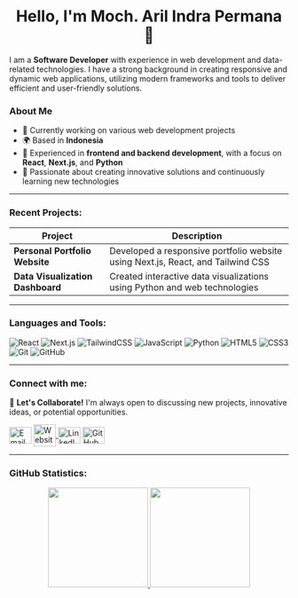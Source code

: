 <div align="center">

# **Hello, I'm Moch. Aril Indra Permana** 👋

</div>

I am a **Software Developer** with experience in web development and data-related technologies. I have a strong background in creating responsive and dynamic web applications, utilizing modern frameworks and tools to deliver efficient and user-friendly solutions.

### About Me
- 🔭 Currently working on various web development projects
- 🌍 Based in **Indonesia**
- 💼 Experienced in **frontend and backend development**, with a focus on **React**, **Next.js**, and **Python**
- 🚀 Passionate about creating innovative solutions and continuously learning new technologies

---

### Recent Projects:
<div align="center">

<table>
  <thead>
    <tr>
      <th>Project</th>
      <th>Description</th>
    </tr>
  </thead>
  <tbody>
    <tr>
      <td><strong>Personal Portfolio Website</strong></td>
      <td>Developed a responsive portfolio website using Next.js, React, and Tailwind CSS</td>
    </tr>
    <tr>
      <td><strong>Data Visualization Dashboard</strong></td>
      <td>Created interactive data visualizations using Python and web technologies</td>
    </tr>
    <!-- Add more projects as needed -->
  </tbody>
</table>

</div>

---

### Languages and Tools:

![React](https://img.shields.io/badge/React-%2320232a.svg?style=flat-square&logo=react&logoColor=%2361DAFB)
![Next.js](https://img.shields.io/badge/Next.js-000000?style=flat-square&logo=next.js&logoColor=white)
![TailwindCSS](https://img.shields.io/badge/TailwindCSS-%2338B2AC.svg?style=flat-square&logo=tailwind-css&logoColor=white)
![JavaScript](https://img.shields.io/badge/JavaScript-%23F7DF1E.svg?style=flat-square&logo=javascript&logoColor=black)
![Python](https://img.shields.io/badge/Python-3776AB?style=flat-square&logo=python&logoColor=white)
![HTML5](https://img.shields.io/badge/HTML5-%23E34F26.svg?style=flat-square&logo=html5&logoColor=white)
![CSS3](https://img.shields.io/badge/CSS3-%231572B6.svg?style=flat-square&logo=css3&logoColor=white)
![Git](https://img.shields.io/badge/Git-%23F05033.svg?style=flat-square&logo=git&logoColor=white)
![GitHub](https://img.shields.io/badge/GitHub-181717?style=flat-square&logo=github&logoColor=white)

---

### Connect with me:

🔗 **Let's Collaborate!** I'm always open to discussing new projects, innovative ideas, or potential opportunities.

<p align="left">
  <a href="mailto:your.email@example.com" target="blank"><img align="center" src="https://www.vectorlogo.zone/logos/gmail/gmail-icon.svg" alt="Email" height="30" width="40" /></a>
  <a href="https://your-portfolio-website.com" target="blank">
  <img align="center" src="https://upload.wikimedia.org/wikipedia/commons/f/f9/Globe_Flat_Icon_GIF_Animation.gif" alt="Website" height="40" width="40" />
</a>
  <a href="https://linkedin.com/in/your-linkedin-profile" target="blank"><img align="center" src="https://raw.githubusercontent.com/rahuldkjain/github-profile-readme-generator/master/src/images/icons/Social/linked-in-alt.svg" alt="LinkedIn" height="30" width="40" /></a>
  <a href="https://github.com/your-github-username" target="blank"><img align="center" src="https://raw.githubusercontent.com/rahuldkjain/github-profile-readme-generator/master/src/images/icons/Social/github.svg" alt="GitHub" height="30" width="40" /></a>
</p>

---

### GitHub Statistics:

<p align="center">
<a href="https://github.com/your-github-username">
  <img height="180em" src="https://github-readme-stats-eight-theta.vercel.app/api?username=your-github-username&show_icons=true&theme=algolia&include_all_commits=true&count_private=true"/>
  <img height="180em" src="https://github-readme-stats-eight-theta.vercel.app/api/top-langs/?username=your-github-username&layout=compact&langs_count=8&theme=algolia"/>
</a>
</p>

